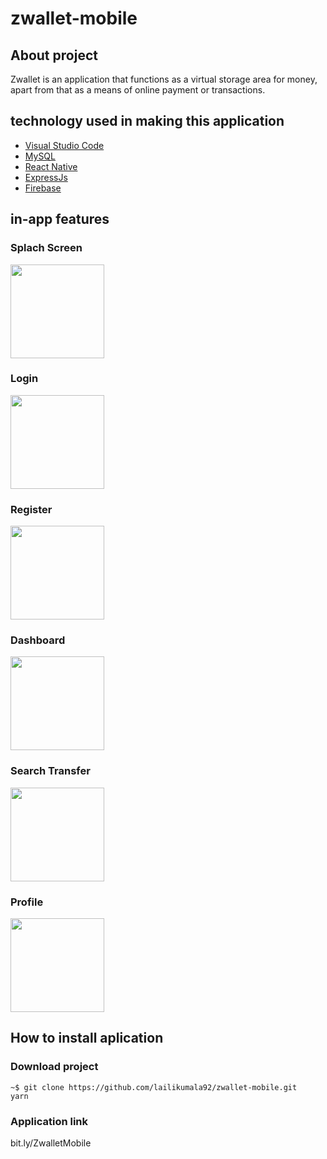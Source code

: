 # zwallet-mobile
 
## About project

  Zwallet is an application that functions as a virtual storage area for money, apart from that as a means of online payment or transactions.
   
## technology used in making this application

  - [Visual Studio Code](https://code.visualstudio.com/)
  - [MySQL](https://www.mysql.com/)
  - [React Native](https://reactnative.dev/)
  - [ExpressJs](https://expressjs.com/)
  - [Firebase](https://console.firebase.google.com/u/0/)
 
## in-app features

 ### Splach Screen
  <img src="https://user-images.githubusercontent.com/66887616/101991851-35af2900-3c64-11eb-9711-b383d19b1119.png" width="150">
  
 ### Login
 <img src="https://user-images.githubusercontent.com/66887616/101991846-334ccf00-3c64-11eb-9f16-bd33e4ed7039.png" width="150">
 
 ### Register
 <img src="https://user-images.githubusercontent.com/66887616/101991850-347dfc00-3c64-11eb-851c-30b300819405.png" width="150">
  
 ### Dashboard
 <img src="https://user-images.githubusercontent.com/66887616/101991844-30ea7500-3c64-11eb-8b21-73fc177bc343.png" width="150">
  
 ### Search Transfer
 <img src="https://user-images.githubusercontent.com/66887616/101991852-3647bf80-3c64-11eb-899c-c32a6454c2f0.png" width="150">
 
 ### Profile
 <img src="https://user-images.githubusercontent.com/66887616/101991848-33e56580-3c64-11eb-87e4-3f2c8dd8682c.png" width="150">

## How to install aplication 

### Download project

```
~$ git clone https://github.com/lailikumala92/zwallet-mobile.git
yarn
```

### Application link

bit.ly/ZwalletMobile
